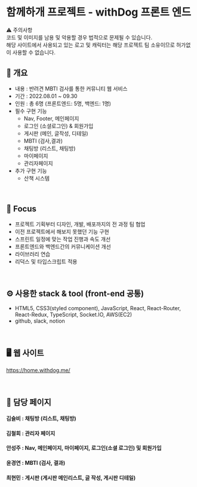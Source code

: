 # 함께하개 프로젝트 - withDog 프론트 엔드
⚠️ 주의사항
</br>
코드 및 이미지를 남용 및 악용할 경우 법적으로 문제될 수 있습니다.
</br>
해당 사이트에서 사용되고 있는 로고 및 캐릭터는 해당 프로젝트 팀 소유이므로 허가없이 사용할 수 없습니다.
</br>

## 📝 개요 

- 내용 : 반려견 MBTI 검사를 통한 커뮤니티 웹 서비스
- 기간 : 2022.08.01 ~ 09.30
- 인원 : 총 6명 (프론트엔드: 5명, 백엔드: 1명)
- 필수 구현 기능
  - Nav, Footer, 메인페이지
  - 로그인 (소셜로그인) & 회원가입
  - 게시판 (메인, 글작성, 디테일)
  - MBTI (검사,결과)
  - 채팅방 (리스트, 채팅방)
  - 마이페이지
  - 관리자페이지
- 추가 구현 기능
  - 산책 시스템
  
</br>

## 📌 Focus 
  - 프로젝트 기획부터 디자인, 개발, 배포까지의 전 과정 팀 협업
  - 이전 프로젝트에서 해보지 못했던 기능 구현
  - 스프린트 일정에 맞는 작업 진행과 속도 개선
  - 프론트엔드와 백엔드간의 커뮤니케이션 개선
  - 라이브러리 연습
  - 리덕스 및 타입스크립트 적용

</br>
  

## ⚙️ 사용한 stack & tool (front-end 공통)
- HTML5, CSS3(styled component), JavaScript, React, React-Router, React-Redux, TypeScript, Socket.IO, AWS(EC2)
- github, slack, notion

</br>

## 🖥 웹 사이트 
https://home.withdog.me/

</br>

## 📃 담당 페이지 

#### 김슬비 : 채팅방 (리스트, 채팅방)

#### 김철회 : 관리자 페이지

#### 안성주 : Nav, 메인페이지, 마이페이지, 로그인(소셜 로그인) 및 회원가입

#### 윤경연 : MBTI (검사, 결과)

#### 최현민 : 게시판 (게시판 메인리스트, 글 작성, 게시판 디테일)
